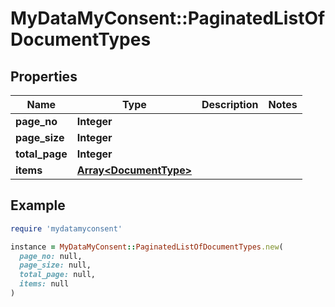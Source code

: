 # MyDataMyConsent::PaginatedListOfDocumentTypes

## Properties

| Name | Type | Description | Notes |
| ---- | ---- | ----------- | ----- |
| **page_no** | **Integer** |  |  |
| **page_size** | **Integer** |  |  |
| **total_page** | **Integer** |  |  |
| **items** | [**Array&lt;DocumentType&gt;**](DocumentType.md) |  |  |

## Example

```ruby
require 'mydatamyconsent'

instance = MyDataMyConsent::PaginatedListOfDocumentTypes.new(
  page_no: null,
  page_size: null,
  total_page: null,
  items: null
)
```

